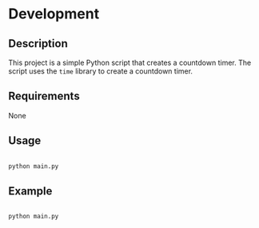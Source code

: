 # Development

## Description

This project is a simple Python script that creates a countdown timer. The script uses the `time` library to create a countdown timer.

## Requirements

None

## Usage

```bash

python main.py

```

## Example

```bash

python main.py

```
